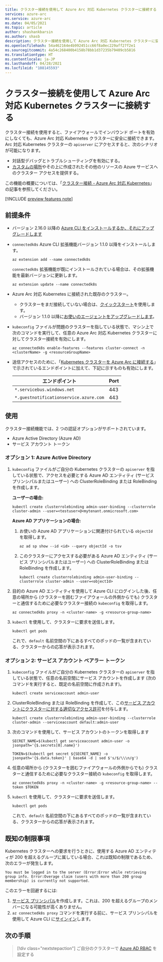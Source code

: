 ```yaml
---
title: クラスター接続を使用して Azure Arc 対応 Kubernetes クラスターに接続する
services: azure-arc
ms.service: azure-arc
ms.date: 04/05/2021
ms.topic: article
author: shashankbarsin
ms.author: shasb
description: クラスター接続を使用して Azure Arc 対応 Kubernetes クラスターに安全に接続する
ms.openlocfilehash: 54a462164e4b992451cc66f8a0ec229aff27f2e1
ms.sourcegitcommit: 4a54c268400b4158b78bb1d37235b79409cb5816
ms.translationtype: HT
ms.contentlocale: ja-JP
ms.lasthandoff: 04/28/2021
ms.locfileid: "108145593"
---
```

# <a name="use-cluster-connect-to-connect-to-azure-arc-enabled-kubernetes-clusters"></a>クラスター接続を使用して Azure Arc 対応 Kubernetes クラスターに接続する

クラスター接続を使用すると、ファイアウォールでインバウンド ポートを有効にしなくても、Azure Arc 対応 Kubernetes クラスターに安全に接続できます。 Arc 対応 Kubernetes クラスターの `apiserver` にアクセスすると、次のシナリオが可能になります。
* 対話型デバッグとトラブルシューティングを有効にする。
* [カスタムの場所](custom-locations.md)やその上に作成されたその他のリソースの Azure サービスへのクラスター アクセスを提供する。

この機能の概要については、「[クラスター接続 - Azure Arc 対応 Kubernetes](conceptual-cluster-connect.md)」の記事を参照してください。

[!INCLUDE [preview features note](./includes/preview/preview-callout.md)]

## <a name="prerequisites"></a>前提条件   

- バージョン 2.16.0 以降の [Azure CLI をインストールするか、それにアップグレードします](/cli/azure/install-azure-cli)

- `connectedk8s` Azure CLI 拡張機能バージョン 1.1.0 以降をインストールします。

    ```azurecli
    az extension add --name connectedk8s
    ```
  
    `connectedk8s` 拡張機能が既にインストールされている場合は、その拡張機能を最新バージョンに更新します。
    
    ```azurecli
    az extension update --name connectedk8s
    ```

- Azure Arc 対応 Kubernetes に接続された既存のクラスター。
    - クラスターをまだ接続していない場合は、[クイックスタート](quickstart-connect-cluster.md)を使用します。
    - バージョン 1.1.0 以降に[お使いのエージェントをアップグレードします](agent-upgrade.md#manually-upgrade-agents)。

- `kubeconfig` ファイルが問題のクラスターを指している状態で、マシン上で次のコマンドを実行して、任意の Azure Arc 対応 Kubernetes クラスターに対してクラスター接続を有効にします。

    ```azurecli
    az connectedk8s enable-features --features cluster-connect -n <clusterName> -g <resourceGroupName>
    ```

- 送信アクセスのために、「[Kubernetes クラスターを Azure Arc に接続する](quickstart-connect-cluster.md#meet-network-requirements)」で示されているエンドポイントに加えて、下記に示すものも有効にします。

    | エンドポイント | Port |
    |----------------|-------|
    |`*.servicebus.windows.net` | 443 |
    |`*.guestnotificationservice.azure.com` | 443 |

## <a name="usage"></a>使用

クラスター接続機能では、2 つの認証オプションがサポートされています。 
* Azure Active Directory (Azure AD) 
* サービス アカウント トークン

### <a name="option-1-azure-active-directory"></a>オプション 1: Azure Active Directory

1. `kubeconfig` ファイルがご自分の Kubernetes クラスターの `apiserver` を指している状態で、アクセスを必要とする Azure AD エンティティ (サービス プリンシパルまたはユーザー) への ClusterRoleBinding または RoleBinding を作成します。

    **ユーザーの場合:**
    
    ```console
    kubectl create clusterrolebinding admin-user-binding --clusterrole cluster-admin --user=<testuser>@<mytenant.onmicrosoft.com>
    ```

    **Azure AD アプリケーションの場合:**

    1. お使いの Azure AD アプリケーションに関連付けられている `objectId` を取得します。

        ```azurecli
        az ad sp show --id <id> --query objectId -o tsv
        ```

    1. このクラスターにアクセスする必要がある Azure AD エンティティ (サービス プリンシパルまたはユーザー) への ClusterRoleBinding または RoleBinding を作成します。
       
        ```console
        kubectl create clusterrolebinding admin-user-binding --clusterrole cluster-admin --user=<objectId>
        ```

1. 目的の Azure AD エンティティを使用して Azure CLI にログインした後、任意の場所から (クラスターを囲むファイアウォールの外側からでも) クラスターと通信するために必要なクラスター接続の `kubeconfig` を取得します。

    ```azurecli
    az connectedk8s proxy -n <cluster-name> -g <resource-group-name>
    ```

1. `kubectl` を使用して、クラスターに要求を送信します。

    ```console
    kubectl get pods
    ```
    
    これで、`default` 名前空間の下にあるすべてのポッドの一覧が含まれている、クラスターからの応答が表示されます。

### <a name="option-2-service-account-bearer-token"></a>オプション 2: サービス アカウント ベアラー トークン

1. `kubeconfig` ファイルがご自分の Kubernetes クラスターの `apiserver` を指している状態で、任意の名前空間にサービス アカウントを作成します (次のコマンドを実行すると、既定の名前空間に作成されます)。

    ```console
    kubectl create serviceaccount admin-user
    ```

1. ClusterRoleBinding または RoleBinding を作成して、この[サービス アカウントにクラスターに対する適切なアクセス許可](https://kubernetes.io/docs/reference/access-authn-authz/rbac/#kubectl-create-rolebinding)を付与します。

    ```console
    kubectl create clusterrolebinding admin-user-binding --clusterrole cluster-admin --serviceaccount default:admin-user
    ```

1. 次のコマンドを使用して、サービス アカウントのトークンを取得します

    ```console
    SECRET_NAME=$(kubectl get serviceaccount admin-user -o jsonpath='{$.secrets[0].name}')
    ```

    ```console
    TOKEN=$(kubectl get secret ${SECRET_NAME} -o jsonpath='{$.data.token}' | base64 -d | sed $'s/$/\\\n/g')
    ```

1. 任意の場所から (クラスターを囲むファイアウォールの外側からでも) クラスターと通信するために必要なクラスター接続の `kubeconfig` を取得します。

    ```azurecli
    az connectedk8s proxy -n <cluster-name> -g <resource-group-name> --token $TOKEN
    ```

1. `kubectl` を使用して、クラスターに要求を送信します。

    ```console
    kubectl get pods
    ```

    これで、`default` 名前空間の下にあるすべてのポッドの一覧が含まれている、クラスターからの応答が表示されます。

## <a name="known-limitations"></a>既知の制限事項

Kubernetes クラスターへの要求を行うときに、使用する Azure AD エンティティが 200 を超えるグループに属している場合、これは既知の制限であるため、次のエラーが発生します。

```console
You must be logged in to the server (Error:Error while retrieving group info. Error:Overage claim (users with more than 200 group membership) is currently not supported. 
```

このエラーを回避するには:
1. [サービス プリンシパル](/cli/azure/create-an-azure-service-principal-azure-cli)を作成します。これは、200 を超えるグループのメンバーになる可能性が高くありません。
1. `az connectedk8s proxy` コマンドを実行する前に、サービス プリンシパルを使用して Azure CLI に[サインイン](/cli/azure/create-an-azure-service-principal-azure-cli#sign-in-using-a-service-principal)します。

## <a name="next-steps"></a>次の手順

> [!div class="nextstepaction"]
> ご自分のクラスターで [Azure AD RBAC](azure-rbac.md) を設定する